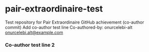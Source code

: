 # pair-extraordinaire-test
Test repository for Pair Extraordinaire GitHub achievement (co-author commit)
Add co-author test line
Co-authored-by: onurcelebi-alt <onurcelebi.alt@example.com>
### Co-author test line 2

